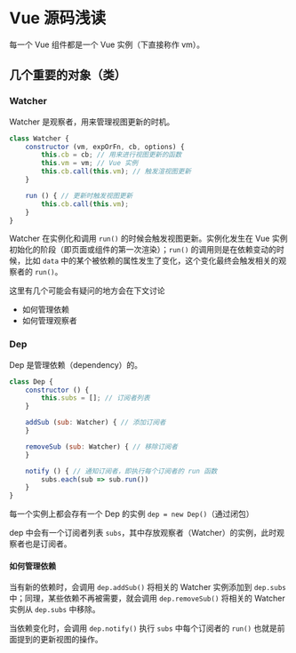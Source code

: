 # Vue 源码浅读

每一个 Vue 组件都是一个 Vue 实例（下直接称作 vm）。

## 几个重要的对象（类）

### Watcher

Watcher 是观察者，用来管理视图更新的时机。

```JavaScript
class Watcher {
    constructor (vm, expOrFn, cb, options) {
        this.cb = cb; // 用来进行视图更新的函数
        this.vm = vm; // Vue 实例
        this.cb.call(this.vm); // 触发渲视图更新
    }

    run () { // 更新时触发视图更新
        this.cb.call(this.vm);
    }
}
```

Watcher 在实例化和调用 `run()` 的时候会触发视图更新。实例化发生在 Vue 实例初始化的阶段（即页面或组件的第一次渲染）；`run()` 的调用则是在依赖变动的时候，比如 `data` 中的某个被依赖的属性发生了变化，这个变化最终会触发相关的观察者的 `run()`。

这里有几个可能会有疑问的地方会在下文讨论

- 如何管理依赖
- 如何管理观察者

### Dep

Dep 是管理依赖（dependency）的。

```JavaScript
class Dep {
    constructor () {
        this.subs = []; // 订阅者列表
    }

    addSub (sub: Watcher) { // 添加订阅者
    }

    removeSub (sub: Watcher) { // 移除订阅者
    }

    notify () { // 通知订阅者，即执行每个订阅者的 run 函数
        subs.each(sub => sub.run())
    }
}
```

每一个实例上都会存有一个 Dep 的实例 `dep = new Dep()`（通过闭包）

dep 中会有一个订阅者列表 `subs`，其中存放观察者（Watcher）的实例，此时观察者也是订阅者。

#### 如何管理依赖

当有新的依赖时，会调用 `dep.addSub()` 将相关的 Watcher 实例添加到 `dep.subs` 中；同理，某些依赖不再被需要，就会调用 `dep.removeSub()` 将相关的 Watcher 实例从 `dep.subs` 中移除。

当依赖变化时，会调用 `dep.notify()` 执行 `subs` 中每个订阅者的 `run()` 也就是前面提到的更新视图的操作。